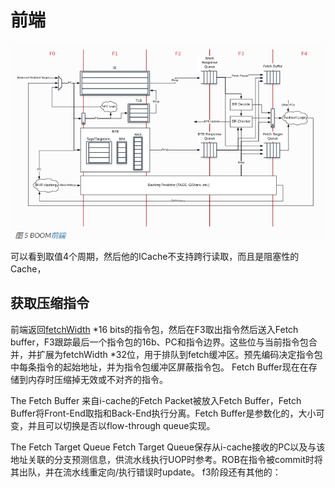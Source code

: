 # 前端

![1731134783103](image/Boom/1731134783103.png)

可以看到取值4个周期，然后他的ICache不支持跨行读取，而且是阻塞性的Cache，

## 获取压缩指令

前端返回[fetchWidth](https://docs.boom-core.org/en/latest/sections/terminology.html#term-fetch-width) *16 bits的指令包，然后在F3取出指令然后送入Fetch buffer，F3跟踪最后一个指令包的16b、PC和指令边界。这些位与当前指令包合并，并扩展为fetchWidth *32位，用于排队到fetch缓冲区。预先编码决定指令包中每条指令的起始地址，并为指令包缓冲区屏蔽指令包。
Fetch Buffer现在在存储到内存时压缩掉无效或不对齐的指令。

The Fetch Buffer
来自i-cache的Fetch Packet被放入Fetch Buffer，Fetch Buffer将Front-End取指和Back-End执行分离。Fetch Buffer是参数化的，大小可变，并且可以切换是否以flow-through queue实现。

The Fetch Target Queue
Fetch Target Queue保存从i-cache接收的PC以及与该地址关联的分支预测信息，供流水线执行UOP时参考。ROB在指令被commit时将其出队，并在流水线重定向/执行错误时update。
f3阶段还有其他的：
